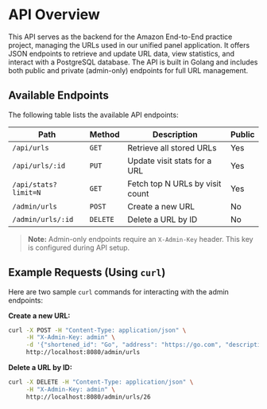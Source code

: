 # API Overview

This API serves as the backend for the Amazon End-to-End practice project, managing the URLs used in our unified panel application. It offers JSON endpoints to retrieve and update URL data, view statistics, and interact with a PostgreSQL database. The API is built in Golang and includes both public and private (admin-only) endpoints for full URL management.

## Available Endpoints

The following table lists the available API endpoints:

| Path                 | Method   | Description                     | Public |
| -------------------- | -------- | ------------------------------- | ------ |
| `/api/urls`          | `GET`    | Retrieve all stored URLs        | Yes    |
| `/api/urls/:id`      | `PUT`    | Update visit stats for a URL    | Yes    |
| `/api/stats?limit=N` | `GET`    | Fetch top N URLs by visit count | Yes    |
| `/admin/urls`        | `POST`   | Create a new URL                | No     |
| `/admin/urls/:id`    | `DELETE` | Delete a URL by ID              | No     |

> **Note:** Admin-only endpoints require an `X-Admin-Key` header. This key is configured during API setup.

## Example Requests (Using `curl`)

Here are two sample `curl` commands for interacting with the admin endpoints:

**Create a new URL:**

```sh
curl -X POST -H "Content-Type: application/json" \
     -H "X-Admin-Key: admin" \
     -d '{"shortened_id": "Go", "address": "https://go.com", "description": "Golang website"}' \
     http://localhost:8080/admin/urls
```

**Delete a URL by ID:**

```sh
curl -X DELETE -H "Content-Type: application/json" \
     -H "X-Admin-Key: admin" \
     http://localhost:8080/admin/urls/26
```
